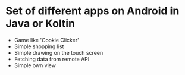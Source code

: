 # Set of different apps on Android in Java or Koltin

* Game like 'Cookie Clicker'
* Simple shopping list
* Simple drawing on the touch screen
* Fetching data from remote API
* Simple own view
